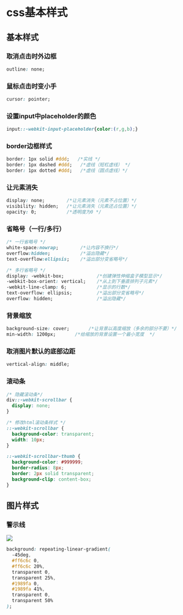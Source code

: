 # css基本样式

## 基本样式
### 取消点击时外边框
```css
outline: none; 
```
### 鼠标点击时变小手
```css
cursor: pointer;  
```
### 设置input中placeholder的颜色
```css
input::-webkit-input-placeholder{color:(r,g,b);}   
```
### border边框样式  
```css
border: 1px solid #ddd;   /*实线 */
border: 1px dashed #ddd;   /*虚线（短杠虚线） */
border: 1px dotted #ddd;   /*虚线（圆点虚线）*/
```
### 让元素消失
```css
display: none;        /*让元素消失（元素不占位置）*/
visibility: hidden;   /*让元素消失（元素还占位置）*/
opacity: 0;           /*透明度为0 */
```
### 省略号（一行/多行）
```css
/* 一行省略号 */
white-space:nowrap;        /*让内容不换行*/
overflow:hidden;           /*溢出隐藏*/
text-overflow:ellipsis;    /*溢出部分变省略号*/

/* 多行省略号 */
display: -webkit-box;            /*创建弹性伸缩盒子模型显示*/
-webkit-box-orient: vertical;    /*从上到下垂直排列子元素*/
-webkit-line-clamp: 6;           /*显示的行数*/
text-overflow: ellipsis;         /*溢出部分变省略号*/
overflow: hidden;                /*溢出隐藏*/
```
### 背景缩放
```css
background-size: cover;       /*让背景以高度缩放（多余的部分不要）*/
min-width: 1200px;       /*给缩放的背景设置一个最小宽度  */   
```
### 取消图片默认的底部边距
```css
vertical-align: middle;
```
### 滚动条
```css
/* 隐藏滚动条*/
div::-webkit-scrollbar {
  display: none;
}

/* 修改html滚动条样式 */
::-webkit-scrollbar {
  background-color: transparent;
  width: 10px;
}

::-webkit-scrollbar-thumb {
  background-color: #999999;
  border-radius: 8px;
  border: 2px solid transparent;
  background-clip: content-box;
}
```

## 图片样式
### 警示线
![](https://cdn.nlark.com/yuque/0/2022/png/28469598/1651551785615-59e1314b-4545-4b31-8fb8-e811e4f064ad.png#averageHue=%23f8f1f1&crop=0&crop=0&crop=1&crop=1&id=nT0JM&originHeight=26&originWidth=710&originalType=binary&ratio=1&rotation=0&showTitle=false&status=done&style=none&title=)
```css
background: repeating-linear-gradient(
  -45deg,
  #ff6c6c 0,
  #ff6c6c 20%,
  transparent 0,
  transparent 25%,
  #1989fa 0,
  #1989fa 41%,
  transparent 0,
  transparent 50%
);
```